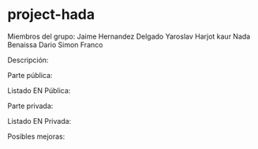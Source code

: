 # project-hada

Miembros del grupo:
Jaime Hernandez Delgado
Yaroslav 
Harjot kaur
Nada Benaissa
Dario Simon Franco

Descripción:


Parte pública:


Listado EN Pública:


Parte privada:


Listado EN Privada:


Posibles mejoras:
